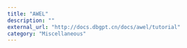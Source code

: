 ```yaml
---
title: "AWEL"
description: ""
external_url: "http://docs.dbgpt.cn/docs/awel/tutorial"
category: "Miscellaneous"
---
```


